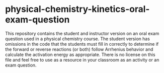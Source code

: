 # physical-chemistry-kinetics-oral-exam-question
This repository contains the student and instructor version on an oral exam question used in a physical chemistry course. The student version has omissions in the code that the students must fill in correctly to determine if the forward or reverse reactions (or both) follow Arrhenius behavior and calculate the activation energy as appropriate. There is no license on this file and feel free to use as a resource in your classroom as an activity or an exam question. 
